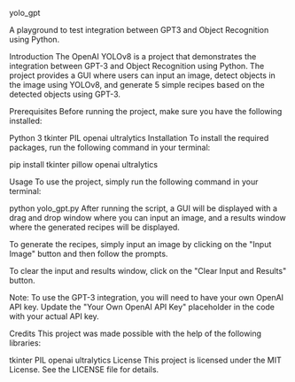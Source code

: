 yolo_gpt

A playground to test integration between GPT3 and Object Recognition using Python.

Introduction
The OpenAI YOLOv8 is a project that demonstrates the integration between GPT-3 and Object Recognition using Python. The project provides a GUI where users can input an image, detect objects in the image using YOLOv8, and generate 5 simple recipes based on the detected objects using GPT-3.

Prerequisites
Before running the project, make sure you have the following installed:

Python 3
tkinter
PIL
openai
ultralytics
Installation
To install the required packages, run the following command in your terminal:


pip install tkinter pillow openai ultralytics

Usage
To use the project, simply run the following command in your terminal:

python yolo_gpt.py
After running the script, a GUI will be displayed with a drag and drop window where you can input an image, and a results window where the generated recipes will be displayed.

To generate the recipes, simply input an image by clicking on the "Input Image" button and then follow the prompts.

To clear the input and results window, click on the "Clear Input and Results" button.

Note: To use the GPT-3 integration, you will need to have your own OpenAI API key. Update the "Your Own OpenAI API Key" placeholder in the code with your actual API key.

Credits
This project was made possible with the help of the following libraries:

tkinter
PIL
openai
ultralytics
License
This project is licensed under the MIT License. See the LICENSE file for details.
